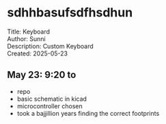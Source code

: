 # sdhhbasufsdfhsdhun
Title: Keyboard </br>
Author: Sunni </br>
Description: Custom Keyboard </br>
Created: 2025-05-23 </br>

## May 23: 9:20 to 
- repo
- basic schematic in kicad
- microcontroller chosen
- took a bajjillion years finding the correct footprints 
